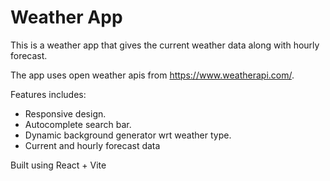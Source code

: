 # Weather App

This is a weather app that gives the current weather data along with hourly forecast.

The app uses open weather apis from https://www.weatherapi.com/.

Features includes:
- Responsive design.
- Autocomplete search bar.
- Dynamic background generator wrt weather type.
- Current and hourly forecast data

Built using React + Vite